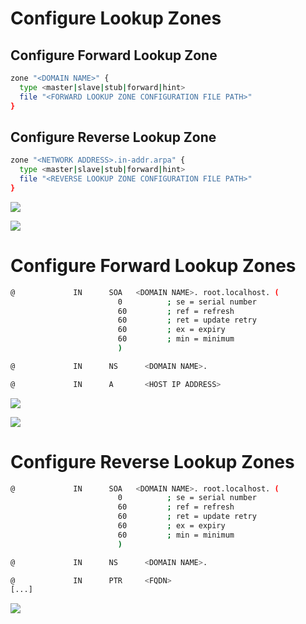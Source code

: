 # Configure Lookup Zones

## Configure Forward Lookup Zone

```Bash
zone "<DOMAIN NAME>" {
  type <master|slave|stub|forward|hint>
  file "<FORWARD LOOKUP ZONE CONFIGURATION FILE PATH>"
}
```

## Configure Reverse Lookup Zone

```Bash
zone "<NETWORK ADDRESS>.in-addr.arpa" {
  type <master|slave|stub|forward|hint>
  file "<REVERSE LOOKUP ZONE CONFIGURATION FILE PATH>"
}
```
![](https://github.com/JonmarCorpuz/SecondBrain/blob/main/Assets/More%20Assets/Bind9%20Zones.png)

![](https://github.com/JonmarCorpuz/SecondBrain/blob/main/Assets/Whitespace.png)

# Configure Forward Lookup Zones

```Bash
@             IN      SOA   <DOMAIN NAME>. root.localhost. (
                        0          ; se = serial number
                        60         ; ref = refresh
                        60         ; ret = update retry
                        60         ; ex = expiry
                        60         ; min = minimum
                        )

@             IN      NS      <DOMAIN NAME>.

@             IN      A       <HOST IP ADDRESS>
```

![](https://github.com/JonmarCorpuz/SecondBrain/blob/main/Assets/More%20Assets/Bind9%20Forward%20Zones.png)

![](https://github.com/JonmarCorpuz/SecondBrain/blob/main/Assets/Whitespace.png)

# Configure Reverse Lookup Zones

```Bash
@             IN      SOA   <DOMAIN NAME>. root.localhost. (
                        0          ; se = serial number
                        60         ; ref = refresh
                        60         ; ret = update retry
                        60         ; ex = expiry
                        60         ; min = minimum
                        )

@             IN      NS      <DOMAIN NAME>.

@             IN      PTR     <FQDN>
[...]
```

![](https://github.com/JonmarCorpuz/SecondBrain/blob/main/Assets/More%20Assets/Bind9%20Reverse%20Lookup%20Zone.png)
